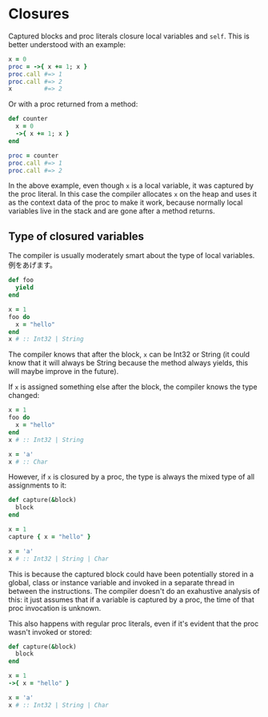 # Closures

Captured blocks and proc literals closure local variables and `self`. This is better understood with an example:

```ruby
x = 0
proc = ->{ x += 1; x }
proc.call #=> 1
proc.call #=> 2
x         #=> 2
```

Or with a proc returned from a method:

```ruby
def counter
  x = 0
  ->{ x += 1; x }
end

proc = counter
proc.call #=> 1
proc.call #=> 2
```

In the above example, even though `x` is a local variable, it was captured by the proc literal. In this case the compiler allocates `x` on the heap and uses it as the context data of the proc to make it work, because normally local variables live in the stack and are gone after a method returns.

## Type of closured variables

The compiler is usually moderately smart about the type of local variables. 例をあげます。

```ruby
def foo
  yield
end

x = 1
foo do
  x = "hello"
end
x # :: Int32 | String
```

The compiler knows that after the block, `x` can be Int32 or String (it could know that it will always be String because the method always yields, this will maybe improve in the future).

If `x` is assigned something else after the block, the compiler knows the type changed:

```ruby
x = 1
foo do
  x = "hello"
end
x # :: Int32 | String

x = 'a'
x # :: Char
```

However, if `x` is closured by a proc, the type is always the mixed type of all assignments to it:

```ruby
def capture(&block)
  block
end

x = 1
capture { x = "hello" }

x = 'a'
x # :: Int32 | String | Char
```

This is because the captured block could have been potentially stored in a global, class or instance variable and invoked in a separate thread in between the instructions. The compiler doesn't do an exahustive analysis of this: it just assumes that if a variable is captured by a proc, the time of that proc invocation is unknown.

This also happens with regular proc literals, even if it's evident that the proc wasn't invoked or stored:

```ruby
def capture(&block)
  block
end

x = 1
->{ x = "hello" }

x = 'a'
x # :: Int32 | String | Char
```



